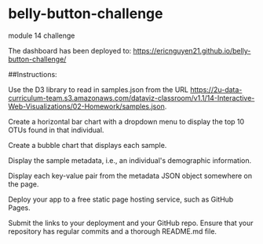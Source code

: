 # belly-button-challenge
module 14 challenge 

The dashboard has been deployed to: https://ericnguyen21.github.io/belly-button-challenge/

##Instructions:

Use the D3 library to read in samples.json from the URL https://2u-data-curriculum-team.s3.amazonaws.com/dataviz-classroom/v1.1/14-Interactive-Web-Visualizations/02-Homework/samples.json.

Create a horizontal bar chart with a dropdown menu to display the top 10 OTUs found in that individual.

Create a bubble chart that displays each sample.

Display the sample metadata, i.e., an individual's demographic information.

Display each key-value pair from the metadata JSON object somewhere on the page.

Deploy your app to a free static page hosting service, such as GitHub Pages.

Submit the links to your deployment and your GitHub repo. Ensure that your repository has regular commits and a thorough README.md file.
